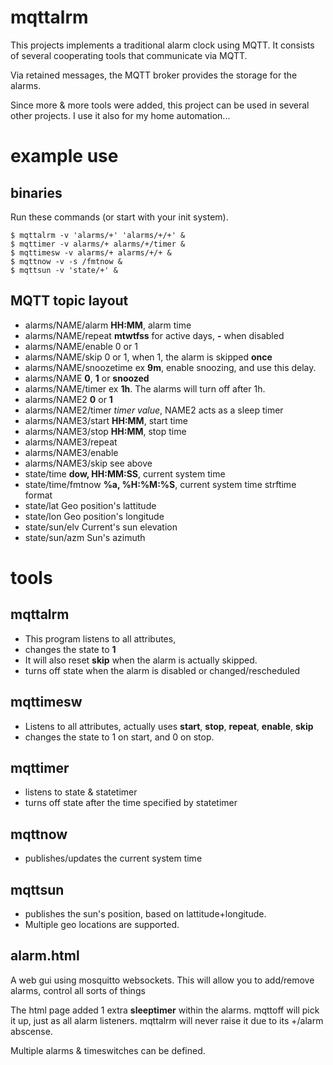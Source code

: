 # mqttalrm

This projects implements a traditional alarm clock using MQTT.
It consists of several cooperating tools that communicate
via MQTT.

Via retained messages, the MQTT broker provides the storage
for the alarms.

Since more & more tools were added, this project can be used
in several other projects. I use it also for my home automation...

# example use
## binaries

Run these commands (or start with your init system).

	$ mqttalrm -v 'alarms/+' 'alarms/+/+' &
	$ mqttimer -v alarms/+ alarms/+/timer &
	$ mqttimesw -v alarms/+ alarms/+/+ &
	$ mqttnow -v -s /fmtnow &
	$ mqttsun -v 'state/+' &

## MQTT topic layout

* alarms/NAME/alarm	**HH:MM**, alarm time
* alarms/NAME/repeat	**mtwtfss** for active days, **-** when disabled
* alarms/NAME/enable	0 or 1
* alarms/NAME/skip	0 or 1, when 1, the alarm is skipped **once**
* alarms/NAME/snoozetime ex **9m**, enable snoozing, and use this delay.
* alarms/NAME		**0**, **1** or **snoozed**
* alarms/NAME/timer	ex **1h**. The alarms will turn off after 1h.
* alarms/NAME2		**0** or **1**
* alarms/NAME2/timer	*timer value*, NAME2 acts as a sleep timer
* alarms/NAME3/start	**HH:MM**, start time
* alarms/NAME3/stop	**HH:MM**, stop time
* alarms/NAME3/repeat
* alarms/NAME3/enable
* alarms/NAME3/skip	see above
* state/time		**dow, HH:MM:SS**, current system time
* state/time/fmtnow	**%a, %H:%M:%S**, current system time strftime format
* state/lat		Geo position's lattitude
* state/lon		Geo position's longitude
* state/sun/elv		Current's sun elevation
* state/sun/azm		Sun's azimuth

# tools
## mqttalrm

* This program listens to all attributes,
* changes the state to **1**
* It will also reset **skip** when the alarm is actually skipped.
* turns off state when the alarm is disabled or changed/rescheduled

## mqttimesw

* Listens to all attributes, actually uses **start**, **stop**, **repeat**, **enable**, **skip**
* changes the state to 1 on start, and 0 on stop.

## mqttimer

* listens to state & statetimer
* turns off state after the time specified by statetimer

## mqttnow

* publishes/updates the current system time

## mqttsun

* publishes the sun's position, based on lattitude+longitude.
* Multiple geo locations are supported.

## alarm.html

A web gui using mosquitto websockets.
This will allow you to add/remove alarms, control all sorts of things

The html page added 1 extra **sleeptimer** within the alarms.
mqttoff will pick it up, just as all alarm listeners.
mqttalrm will never raise it due to its +/alarm abscense.

Multiple alarms & timeswitches can be defined.
